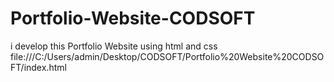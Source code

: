 # Portfolio-Website-CODSOFT
i develop this Portfolio Website using html and css file:///C:/Users/admin/Desktop/CODSOFT/Portfolio%20Website%20CODSOFT/index.html
